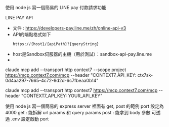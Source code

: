 
使用 node js 寫一個簡易的 LINE pay 付款請求功能

LINE PAY API
 - 文件 : https://developers-pay.line.me/zh/online-api-v3
 - API的端點格式如下
   ```
   https://{host}/{apiPath}?{queryString}
   ```
 - host是Sandbox伺服器的主機（用於測試）：sandbox-api-pay.line.me
 - 


claude mcp add --transport http context7 --scope project https://mcp.context7.com/mcp --header "CONTEXT7_API_KEY: ctx7sk-0d4aa297-7665-4c72-9d2d-6c7fbeaa0b14"

claude mcp add --transport http context7 https://mcp.context7.com/mcp --header "CONTEXT7_API_KEY: YOUR_API_KEY"



使用 node js 寫一個簡易的 express server
裡面有 get, post 的範例
port 設定為 4000
get : 能拆解 url params 和 query params
post : 能拿到 body 參數
可透過 .env 設定啟動 port